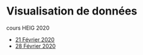 # Visualisation de données

cours HEIG 2020

* [21 Février 2020](20200221)
* [28 Février 2020](20200228)